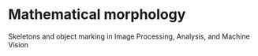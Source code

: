# Mathematical morphology

 Skeletons and object marking  in  Image Processing, Analysis, and Machine Vision